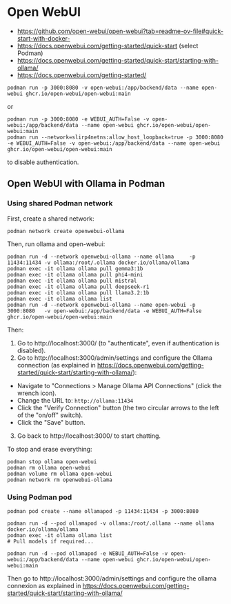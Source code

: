 # Open WebUI

- https://github.com/open-webui/open-webui?tab=readme-ov-file#quick-start-with-docker-
- https://docs.openwebui.com/getting-started/quick-start (select Podman)
- https://docs.openwebui.com/getting-started/quick-start/starting-with-ollama/
- https://docs.openwebui.com/getting-started/

```
podman run -p 3000:8080 -v open-webui:/app/backend/data --name open-webui ghcr.io/open-webui/open-webui:main
```

or

```
podman run -p 3000:8080 -e WEBUI_AUTH=False -v open-webui:/app/backend/data --name open-webui ghcr.io/open-webui/open-webui:main
podman run --network=slirp4netns:allow_host_loopback=true -p 3000:8080 -e WEBUI_AUTH=False -v open-webui:/app/backend/data --name open-webui ghcr.io/open-webui/open-webui:main
```

to disable authentication.

## Open WebUI with Ollama in Podman

### Using shared Podman network

First, create a shared network:

```
podman network create openwebui-ollama
```

Then, run ollama and open-webui:

```
podman run -d --network openwebui-ollama --name ollama     -p 11434:11434 -v ollama:/root/.ollama docker.io/ollama/ollama
podman exec -it ollama ollama pull gemma3:1b
podman exec -it ollama ollama pull phi4-mini
podman exec -it ollama ollama pull mistral
podman exec -it ollama ollama pull deepseek-r1
podman exec -it ollama ollama pull llama3.2:1b
podman exec -it ollama ollama list
podman run -d --network openwebui-ollama --name open-webui -p 3000:8080   -v open-webui:/app/backend/data -e WEBUI_AUTH=False ghcr.io/open-webui/open-webui:main
```

Then:
1. Go to http://localhost:3000/ (to "authenticate", even if authentication is disabled).
2. Go to http://localhost:3000/admin/settings and configure the Ollama connection (as explained in https://docs.openwebui.com/getting-started/quick-start/starting-with-ollama/):
  - Navigate to "Connections > Manage Ollama API Connections" (click the wrench icon).
  - Change the URL to: `http://ollama:11434`
  - Click the "Verify Connection" button (the two circular arrows to the left of the "on/off" switch).
  - Click the "Save" button.
3. Go back to http://localhost:3000/ to start chatting.

To stop and erase everything:

```
podman stop ollama open-webui
podman rm ollama open-webui
podman volume rm ollama open-webui
podman network rm openwebui-ollama
```

### Using Podman pod

```
podman pod create --name ollamapod -p 11434:11434 -p 3000:8080

podman run -d --pod ollamapod -v ollama:/root/.ollama --name ollama docker.io/ollama/ollama
podman exec -it ollama ollama list
# Pull models if required...

podman run -d --pod ollamapod -e WEBUI_AUTH=False -v open-webui:/app/backend/data --name open-webui ghcr.io/open-webui/open-webui:main
```

Then go to http://localhost:3000/admin/settings and configure the ollama connexion as explained in https://docs.openwebui.com/getting-started/quick-start/starting-with-ollama/

